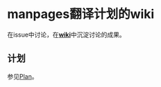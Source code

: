 # manpages翻译计划的wiki

在issue中讨论，在[**wiki**](https://github.com/man-pages-zh/wiki/wiki)中沉淀讨论的成果。

## 计划

参见[Plan](https://github.com/man-pages-zh/wiki/wiki/Plan)。
